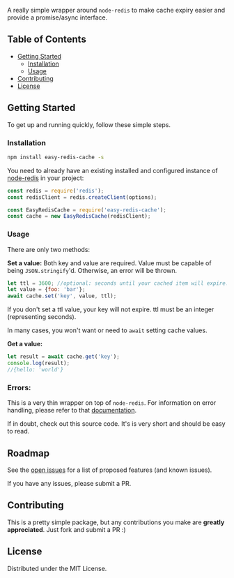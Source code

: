 <!-- PROJECT SHIELDS -->
<!--
*** I'm using markdown "reference style" links for readability.
*** Reference links are enclosed in brackets [ ] instead of parentheses ( ).
*** See the bottom of this document for the declaration of the reference variables
*** for contributors-url, forks-url, etc. This is an optional, concise syntax you may use.
*** https://www.markdownguide.org/basic-syntax/#reference-style-links
-->

<!-- ABOUT THE PROJECT -->
A really simple wrapper around `node-redis` to make cache expiry easier and provide a promise/async interface.

<!-- TABLE OF CONTENTS -->
## Table of Contents

* [Getting Started](#getting-started)
  * [Installation](#installation)
  * [Usage](#usage)
* [Contributing](#contributing)
* [License](#license)

<!-- GETTING STARTED -->
## Getting Started

To get up and running quickly, follow these simple steps.

### Installation

```sh
npm install easy-redis-cache -s
```

You need to already have an existing installed and configured instance of [node-redis](https://github.com/NodeRedis/node-redis) in your project:

```js
const redis = require('redis');
const redisClient = redis.createClient(options);

const EasyRedisCache = require('easy-redis-cache');
const cache = new EasyRedisCache(redisClient);
```

<!-- USAGE EXAMPLES -->
### Usage

There are only two methods:

**Set a value:**
Both key and value are required. Value must be capable of being `JSON.stringify`'d. Otherwise, an error will be thrown.

```js
let ttl = 3600; //optional: seconds until your cached item will expire.
let value = {foo: 'bar'};
await cache.set('key', value, ttl);
```
If you don't set a ttl value, your key will not expire. ttl must be an integer (representing seconds). 

In many cases, you won't want or need to `await` setting cache values.

**Get a value:**
```js
let result = await cache.get('key');
console.log(result);
//{hello: 'world'}
```

### Errors:

This is a very thin wrapper on top of `node-redis`. For information on error handling, please refer to that [documentation](https://github.com/NodeRedis/node-redis).

If in doubt, check out this source code. It's is very short and should be easy to read.

<!-- ROADMAP -->
## Roadmap

See the [open issues](https://github.com/dmsynge/easy-redis-cache/issues) for a list of proposed features (and known issues).

If you have any issues, please submit a PR. 

<!-- CONTRIBUTING -->
## Contributing

This is a pretty simple package, but any contributions you make are **greatly appreciated**. Just fork and submit a PR :) 

<!-- LICENSE -->
## License
Distributed under the MIT License.